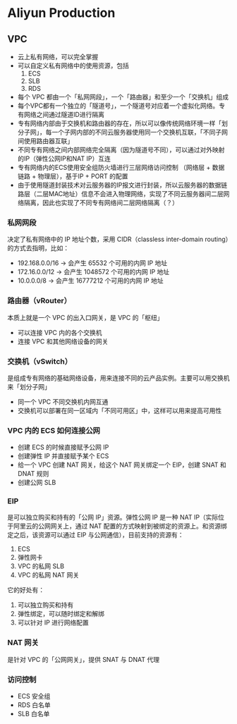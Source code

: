 # Aliyun Production

## VPC
* 云上私有网络，可以完全掌握
* 可以自定义私有网络中的使用资源，包括
  1. ECS
  2. SLB
  3. RDS
* 每个 VPC 都由一个「私网网段」，一个「路由器」和至少一个「交换机」组成
* 每个VPC都有一个独立的「隧道号」，一个隧道号对应着一个虚拟化网络。专有网络之间通过隧道ID进行隔离
* 专有网络内部由于交换机和路由器的存在，所以可以像传统网络环境一样「划分子网」，每一个子网内部的不同云服务器使用同一个交换机互联，「不同子网间使用路由器互联」
* 不同专有网络之间内部网络完全隔离（因为隧道号不同），可以通过对外映射的IP（弹性公网IP和NAT IP）互连
* 专有网络内的ECS使用安全组防火墙进行三层网络访问控制 （网络层 + 数据链路 + 物理层），基于IP + PORT 的配置
* 由于使用隧道封装技术对云服务器的IP报文进行封装，所以云服务器的数据链路层（二层MAC地址）信息不会进入物理网络，实现了不同云服务器间二层网络隔离，因此也实现了不同专有网络间二层网络隔离（？）

### 私网网段
决定了私有网络中的 IP 地址个数，采用 CIDR（classless inter-domain routing）的方式去指明，比如：
* 192.168.0.0/16 -> 会产生 65532 个可用的内网 IP 地址
* 172.16.0.0/12 -> 会产生 1048572 个可用的内网 IP 地址
* 10.0.0.0/8 -> 会产生 	16777212 个可用的内网 IP 地址

### 路由器（vRouter）
本质上就是一个 VPC 的出入口网关，是 VPC 的「枢纽」
* 可以连接 VPC 内的各个交换机
* 连接 VPC 和其他网络设备的网关

### 交换机（vSwitch）
是组成专有网络的基础网络设备，用来连接不同的云产品实例。主要可以用交换机来「划分子网」
* 同一个 VPC 不同交换机内网互通
* 交换机可以部署在同一区域内「不同可用区」中，这样可以用来提高可用性

### VPC 内的 ECS 如何连接公网
* 创建 ECS 的时候直接赋予公网 IP
* 创建弹性 IP 并直接赋予某个 ECS
* 给一个 VPC 创建 NAT 网关，给这个 NAT 网关绑定一个 EIP，创建 SNAT 和 DNAT 规则
* 创建公网 SLB 

### EIP
是可以独立购买和持有的「公网 IP」资源。弹性公网 IP 是一种 NAT IP（实际位于阿里云的公网网关上，通过 NAT 配置的方式映射到被绑定的资源上。和资源绑定之后，该资源可以通过 EIP 与公网通信），目前支持的资源有：
1. ECS
2. 弹性网卡
3. VPC 的私网 SLB
4. VPC 的私网 NAT 网关

它的好处有：
1. 可以独立购买和持有
2. 弹性绑定，可以随时绑定和解绑
3. 可以针对 IP 进行网络配置

### NAT 网关
是针对 VPC 的「公网网关」，提供 SNAT 与 DNAT 代理

### 访问控制
* ECS 安全组
* RDS 白名单
* SLB 白名单



